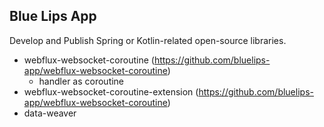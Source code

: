 ## Blue Lips App

Develop and Publish Spring or Kotlin-related open-source libraries.

- webflux-websocket-coroutine (https://github.com/bluelips-app/webflux-websocket-coroutine)
  - handler as coroutine
- webflux-websocket-coroutine-extension (https://github.com/bluelips-app/webflux-websocket-coroutine)
- data-weaver

<!--

**Here are some ideas to get you started:**

🙋‍♀️ A short introduction - what is your organization all about?
🌈 Contribution guidelines - how can the community get involved?
👩‍💻 Useful resources - where can the community find your docs? Is there anything else the community should know?
🍿 Fun facts - what does your team eat for breakfast?
🧙 Remember, you can do mighty things with the power of [Markdown](https://docs.github.com/github/writing-on-github/getting-started-with-writing-and-formatting-on-github/basic-writing-and-formatting-syntax)
-->

